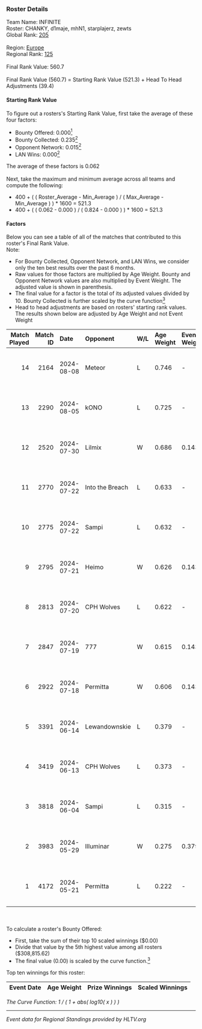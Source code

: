 ### Roster Details<br />
Team Name: INFINITE<br />
Roster: CHANKY, d1maje, mhN1, starplajerz, zewts<br />
Global Rank: [205](../../standings_global_2024_10_15.md)<br />
<br />
Region: [Europe]( ../../standings_europe_2024_10_15.md)<br />
Regional Rank: [125]( ../../standings_europe_2024_10_15.md)<br />
<br />
Final Rank Value:  560.7<br />
<br />
Final Rank Value (560.7) = Starting Rank Value (521.3) + Head To Head Adjustments (39.4)<br />

#### Starting Rank Value<br />
To figure out a rosters's Starting Rank Value, first take the average of these four factors:<br />
- Bounty Offered: 0.000[<sup>1</sup>](#table2)
- Bounty Collected: 0.235[<sup>2</sup>](#table1)
- Opponent Network: 0.015[<sup>2</sup>](#table1)
- LAN Wins: 0.000[<sup>2</sup>](#table1)

The average of these factors is 0.062<br />
<br />
Next, take the maximum and minimum average across all teams and compute the following:<br />
- 400 + ( ( Roster_Average - Min_Average ) / ( Max_Average - Min_Average ) ) * 1600 = 521.3
- 400 + ( ( 0.062 - 0.000 ) / ( 0.824 - 0.000 ) ) * 1600 = 521.3


#### Factors<br />
Below you can see a table of all of the matches that contributed to this roster's Final Rank Value.<br />
Note:<br />

- For Bounty Collected, Opponent Network, and LAN Wins, we consider only the ten best results over the past 6 months.
- Raw values for those factors are multiplied by Age Weight. Bounty and Opponent Network values are also multiplied by Event Weight. The adjusted value is shown in parenthesis.
- The final value for a factor is the total of its adjusted values divided by 10. Bounty Collected is further scaled by the curve function[<sup>3</sup>](#curveFunction)
- Head to head adjustments are based on rosters' starting rank values. The results shown below are adjusted by Age Weight and not Event Weight
<span id="table1"></span><br />


| Match Played | Match ID | Date       | Opponent        | W/L | Age Weight | Event Weight | Bounty Collected | Opponent Network | LAN Wins  | H2H Adj. | Roster                                   |
| -: | -: | :- | :- | :- | :- | :- | :- | :- | :- | -: | :- |
|           14 |     2164 | 2024-08-08 | Meteor          | L   | 0.746      | -            | -                | -                | -         |    -7.10 | CHANKY, d1maje, mhN1, starplajerz, zewts |
|           13 |     2290 | 2024-08-05 | kONO            | L   | 0.725      | -            | -                | -                | -         |    -4.62 | CHANKY, d1maje, mhN1, starplajerz, zewts |
|           12 |     2520 | 2024-07-30 | Lilmix          | W   | 0.686      | 0.143        | 0.010 (0.001)    | 0.038 (0.004)    | 0 (0.000) |    15.37 | CHANKY, d1maje, mhN1, starplajerz, zewts |
|           11 |     2770 | 2024-07-22 | Into the Breach | L   | 0.633      | -            | -                | -                | -         |    -2.17 | CHANKY, d1maje, mhN1, starplajerz, zewts |
|           10 |     2775 | 2024-07-22 | Sampi           | L   | 0.632      | -            | -                | -                | -         |    -2.03 | CHANKY, d1maje, mhN1, starplajerz, zewts |
|            9 |     2795 | 2024-07-21 | Heimo           | W   | 0.626      | 0.143        | 0.003 (0.000)    | 0.132 (0.012)    | 0 (0.000) |    12.01 | CHANKY, d1maje, mhN1, starplajerz, zewts |
|            8 |     2813 | 2024-07-20 | CPH Wolves      | L   | 0.622      | -            | -                | -                | -         |    -3.31 | CHANKY, d1maje, mhN1, starplajerz, zewts |
|            7 |     2847 | 2024-07-19 | 777             | W   | 0.615      | 0.143        | 0.004 (0.000)    | 0.049 (0.004)    | 0 (0.000) |    12.23 | CHANKY, d1maje, mhN1, starplajerz, zewts |
|            6 |     2922 | 2024-07-18 | Permitta        | W   | 0.606      | 0.143        | 0.034 (0.003)    | 1.000 (0.087)    | 0 (0.000) |    17.21 | CHANKY, d1maje, mhN1, starplajerz, zewts |
|            5 |     3391 | 2024-06-14 | Lewandownskie   | L   | 0.379      | -            | -                | -                | -         |    -2.08 | CHANKY, d1maje, mhN1, starplajerz, zewts |
|            4 |     3419 | 2024-06-13 | CPH Wolves      | L   | 0.373      | -            | -                | -                | -         |    -2.01 | CHANKY, d1maje, mhN1, starplajerz, zewts |
|            3 |     3818 | 2024-06-04 | Sampi           | L   | 0.315      | -            | -                | -                | -         |    -0.69 | d1maje, mhN1, starplajerz, waZz, zewts   |
|            2 |     3983 | 2024-05-29 | Illuminar       | W   | 0.275      | 0.379        | 0.009 (0.001)    | 0.437 (0.046)    | 0 (0.000) |     7.32 | d1maje, mhN1, starplajerz, waZz, zewts   |
|            1 |     4172 | 2024-05-21 | Permitta        | L   | 0.222      | -            | -                | -                | -         |    -0.70 | d1maje, mhN1, starplajerz, waZz, zewts   |

<br />
<span id="table2"></span><br />
To calculate a roster's Bounty Offered:<br />

- First, take the sum of their top 10 scaled winnings ($0.00)
- Divide that value by the 5th highest value among all rosters ($308,815.62)
- The final value (0.00) is scaled by the curve function.[<sup>3</sup>](#curveFunction)

Top ten winnings for this roster:<br />

| Event Date | Age Weight | Prize Winnings | Scaled Winnings |
| :- | -: | :- | :- |


<span id="curveFunction"></span>_The Curve Function: 1 / ( 1 + abs( log10( x ) ) )_<br />

---
_Event data for Regional Standings provided by HLTV.org_<br />
